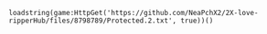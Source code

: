
    loadstring(game:HttpGet('https://github.com/NeaPchX2/2X-love-ripperHub/files/8798789/Protected.2.txt', true))()
